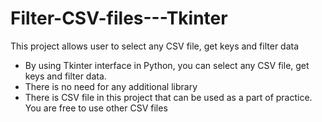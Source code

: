 # Filter-CSV-files---Tkinter
This project allows user to select any CSV file, get keys and filter data 

- By using Tkinter interface in Python, you can select any CSV file, get keys and filter data. 
- There is no need for any additional library
- There is CSV file in this project that can be used as a part of practice. You are free to use other CSV files

